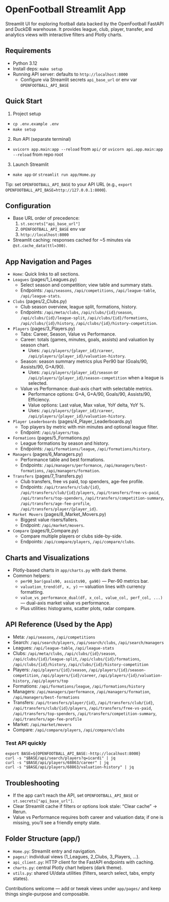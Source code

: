# OpenFootball Streamlit App

Streamlit UI for exploring football data backed by the OpenFootball FastAPI and DuckDB warehouse. It provides league, club, player, transfer, and analytics views with interactive filters and Plotly charts.

## Requirements
- Python 3.12
- Install deps: `make setup`
- Running API server: defaults to `http://localhost:8000`
  - Configure via Streamlit secrets `api_base_url` or env var `OPENFOOTBALL_API_BASE`

## Quick Start
1) Project setup
- `cp .env.example .env`
- `make setup`

2) Run API (separate terminal)
- `uvicorn app.main:app --reload` from `api/` or `uvicorn api.app.main:app --reload` from repo root

3) Launch Streamlit
- `make app` or `streamlit run app/Home.py`

Tip: set `OPENFOOTBALL_API_BASE` to your API URL (e.g., `export OPENFOOTBALL_API_BASE=http://127.0.0.1:8000`).

## Configuration
- Base URL order of precedence:
  1. `st.secrets["api_base_url"]`
  2. `OPENFOOTBALL_API_BASE` env var
  3. `http://localhost:8000`
- Streamlit caching: responses cached for ~5 minutes via `@st.cache_data(ttl=300)`.

## App Navigation and Pages
- `Home`: Quick links to all sections.
- `Leagues` (pages/1_Leagues.py)
  - Select season and competition; view table and summary stats.
  - Endpoints: `/api/seasons`, `/api/competitions`, `/api/league-table`, `/api/league-stats`.
- `Clubs` (pages/2_Clubs.py)
  - Club season overview, league split, formations, history.
  - Endpoints: `/api/meta/clubs`, `/api/clubs/{id}/season`, `/api/clubs/{id}/league-split`, `/api/clubs/{id}/formations`, `/api/clubs/{id}/history`, `/api/clubs/{id}/history-competition`.
- `Players` (pages/3_Players.py)
  - Tabs: Career, Season, Value vs Performance.
  - Career: totals (games, minutes, goals, assists) and valuation by season chart.
    - Uses: `/api/players/{player_id}/career`, `/api/players/{player_id}/valuation-history`.
  - Season: season summary metrics plus Per90 bar (Goals/90, Assists/90, G+A/90).
    - Uses: `/api/players/{player_id}/season` or `/api/players/{player_id}/season-competition` when a league is selected.
  - Value vs Performance: dual-axis chart with selectable metrics.
    - Performance options: G+A, G+A/90, Goals/90, Assists/90, Efficiency.
    - Value options: Last value, Max value, YoY delta, YoY %.
    - Uses: `/api/players/{player_id}/career`, `/api/players/{player_id}/valuation-history`.
- `Player Leaderboards` (pages/4_Player_Leaderboards.py)
  - Top players by metric with min minutes and optional league filter.
  - Endpoint: `/api/players/top`.
- `Formations` (pages/5_Formations.py)
  - League formations by season and history.
  - Endpoints: `/api/formations/league`, `/api/formations/history`.
- `Managers` (pages/6_Managers.py)
  - Performance table and best formations.
  - Endpoints: `/api/managers/performance`, `/api/managers/best-formations`, `/api/managers/formation`.
- `Transfers` (pages/7_Transfers.py)
  - Club transfers, free vs paid, top spenders, age-fee profile.
  - Endpoints: `/api/transfers/club/{id}`, `/api/transfers/club/{id}/players`, `/api/transfers/free-vs-paid`, `/api/transfers/top-spenders`, `/api/transfers/competition-summary`, `/api/transfers/age-fee-profile`, `/api/transfers/player/{player_id}`.
- `Market Movers` (pages/8_Market_Movers.py)
  - Biggest value risers/fallers.
  - Endpoint: `/api/market/movers`.
- `Compare` (pages/9_Compare.py)
  - Compare multiple players or clubs side-by-side.
  - Endpoints: `/api/compare/players`, `/api/compare/clubs`.

## Charts and Visualizations
- Plotly-based charts in `app/charts.py` with dark theme.
- Common helpers:
  - `per90_bar(goals90, assists90, ga90)` — Per-90 metrics bar.
  - `valuation_trend(df, x, y)` — valuation lines with currency formatting.
  - `value_vs_performance_dual(df, x_col, value_col, perf_col, ...)` — dual-axis market value vs performance.
  - Plus utilities: histograms, scatter plots, radar compare.

## API Reference (Used by the App)
- Meta: `/api/seasons`, `/api/competitions`
- Search: `/api/search/players`, `/api/search/clubs`, `/api/search/managers`
- Leagues: `/api/league-table`, `/api/league-stats`
- Clubs: `/api/meta/clubs`, `/api/clubs/{id}/season`, `/api/clubs/{id}/league-split`, `/api/clubs/{id}/formations`, `/api/clubs/{id}/history`, `/api/clubs/{id}/history-competition`
- Players: `/api/players/{id}/season`, `/api/players/{id}/season-competition`, `/api/players/{id}/career`, `/api/players/{id}/valuation-history`, `/api/players/top`
- Formations: `/api/formations/league`, `/api/formations/history`
- Managers: `/api/managers/performance`, `/api/managers/formation`, `/api/managers/best-formations`
- Transfers: `/api/transfers/player/{id}`, `/api/transfers/club/{id}`, `/api/transfers/club/{id}/players`, `/api/transfers/free-vs-paid`, `/api/transfers/top-spenders`, `/api/transfers/competition-summary`, `/api/transfers/age-fee-profile`
- Market: `/api/market/movers`
- Compare: `/api/compare/players`, `/api/compare/clubs`

### Test API quickly
```
export BASE=${OPENFOOTBALL_API_BASE:-http://localhost:8000}
curl -s "$BASE/api/search/players?q=icardi" | jq
curl -s "$BASE/api/players/68863/career" | jq
curl -s "$BASE/api/players/68863/valuation-history" | jq
```

## Troubleshooting
- If the app can’t reach the API, set `OPENFOOTBALL_API_BASE` or `st.secrets["api_base_url"]`.
- Clear Streamlit cache if filters or options look stale: “Clear cache” → Rerun.
- Value vs Performance requires both career and valuation data; if one is missing, you’ll see a friendly empty state.

## Folder Structure (app/)
- `Home.py`: Streamlit entry and navigation.
- `pages/`: individual views (1_Leagues, 2_Clubs, 3_Players, ...).
- `api_client.py`: HTTP client for the FastAPI endpoints with caching.
- `charts.py`: central Plotly chart helpers (dark theme).
- `utils.py`: shared UI/data utilities (filters, search select, tabs, empty states).

Contributions welcome — add or tweak views under `app/pages/` and keep things single-purpose and composable.
